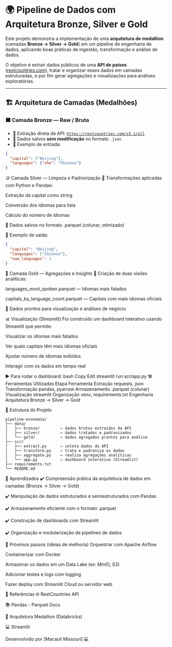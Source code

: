 # 🌍 Pipeline de Dados com Arquitetura Bronze, Silver e Gold

Este projeto demonstra a implementação de uma **arquitetura de medallion** (camadas **Bronze → Silver → Gold**) em um pipeline de engenharia de dados, aplicando boas práticas de ingestão, transformação e análise de dados.

O objetivo é extrair dados públicos de uma **API de países** ([restcountries.com](https://restcountries.com/v3.1/all)), tratar e organizar esses dados em camadas estruturadas, e por fim gerar agregações e visualizações para análises exploratórias.

---

## 🏗️ Arquitetura de Camadas (Medalhões)

### 🟫 Camada Bronze — Raw / Bruta

- 🔹 Extração direta da API: [`https://restcountries.com/v3.1/all`](https://restcountries.com/v3.1/all)
- 🔹 Dados salvos **sem modificação** no formato `.json`
- 🔹 Exemplo de entrada:

```json
{
  "capital": ["Beijing"],
  "languages": {"zho": "Chinese"}
}
```

🪙 Camada Silver — Limpeza e Padronização
🔹 Transformações aplicadas com Python e Pandas:

Extração da capital como string

Conversão dos idiomas para lista

Cálculo do número de idiomas

🔹 Dados salvos no formato .parquet (colunar, otimizado)

🔹 Exemplo de saída:

```json
{
  "capital": "Beijing",
  "languages": ["Chinese"],
  "num_languages": 1
}
```

🥇 Camada Gold — Agregações e Insights
🔹 Criação de duas visões analíticas:

languages_most_spoken.parquet — Idiomas mais falados

capitals_by_language_count.parquet — Capitais com mais idiomas oficiais

🔹 Dados prontos para visualização e análises de negócio

📊 Visualização (Streamlit)
Foi construído um dashboard interativo usando Streamlit que permite:

Visualizar os idiomas mais falados

Ver quais capitais têm mais idiomas oficiais

Ajustar número de idiomas exibidos

Interagir com os dados em tempo real

▶️ Para rodar o dashboard:
bash
Copy
Edit
streamlit run scr/app.py
🛠️ Ferramentas Utilizadas
Etapa	Ferramenta
Extração	requests, json
Transformação	pandas, pyarrow
Armazenamento	.parquet (colunar)
Visualização	streamlit
Organização	venv, requirements.txt
Engenharia	Arquitetura Bronze → Silver → Gold

📁 Estrutura do Projeto
```plaintext
pipeline-economia/
├── data/
│   ├── bronze/         ← dados brutos extraídos da API
│   ├── silver/         ← dados tratados e padronizados
│   └── gold/           ← dados agregados prontos para análise
├── scr/
│   ├── extract.py      ← coleta dados da API
│   ├── transform.py    ← trata e padroniza os dados
│   ├── aggregate.py    ← realiza agregações analíticas
│   └── app.py          ← dashboard interativo (Streamlit)
├── requirements.txt
└── README.md
```
📘 Aprendizados
✔️ Compreensão prática da arquitetura de dados em camadas (Bronze → Silver → Gold)

✔️ Manipulação de dados estruturados e semiestruturados com Pandas

✔️ Armazenamento eficiente com o formato .parquet

✔️ Construção de dashboards com Streamlit

✔️ Organização e modularização de pipelines de dados

🚀 Próximos passos (ideias de melhoria)
Orquestrar com Apache Airflow

Containerizar com Docker

Armazenar os dados em um Data Lake (ex: MinIO, S3)

Adicionar testes e logs com logging

Fazer deploy com Streamlit Cloud ou servidor web

📎 Referências
🌐 RestCountries API

📚 Pandas - Parquet Docs

🧱 Arquitetura Medallion (Databricks)

💻 Streamlit

Desenvolvido por [Macauli Missouri] 💻
